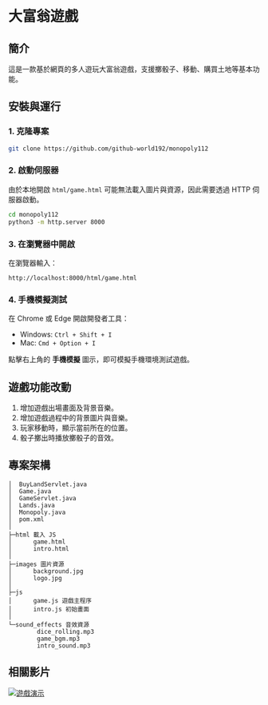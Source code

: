 # 大富翁遊戲

## 簡介

這是一款基於網頁的多人遊玩大富翁遊戲，支援擲骰子、移動、購買土地等基本功能。

## 安裝與運行

### 1. 克隆專案
```sh
git clone https://github.com/github-world192/monopoly112
```

### 2. 啟動伺服器
由於本地開啟 `html/game.html` 可能無法載入圖片與資源，因此需要透過 HTTP 伺服器啟動。

```sh
cd monopoly112
python3 -m http.server 8000
```

### 3. 在瀏覽器中開啟
在瀏覽器輸入：
```
http://localhost:8000/html/game.html
```

### 4. 手機模擬測試
在 Chrome 或 Edge 開啟開發者工具：
- Windows: `Ctrl + Shift + I`
- Mac: `Cmd + Option + I`

點擊右上角的 **手機模擬** 圖示，即可模擬手機環境測試遊戲。

## 遊戲功能改動
1. 增加遊戲出場畫面及背景音樂。
2. 增加遊戲過程中的背景圖片與音樂。
3. 玩家移動時，顯示當前所在的位置。
4. 骰子擲出時播放擲骰子的音效。

## 專案架構
```
│  BuyLandServlet.java
│  Game.java
│  GameServlet.java
│  Lands.java
│  Monopoly.java
│  pom.xml
│
├─html 載入 JS
│      game.html
│      intro.html
│
├─images 圖片資源
│      background.jpg
│      logo.jpg
│
├─js
│      game.js 遊戲主程序
│      intro.js 初始畫面
│
└─sound_effects 音效資源
        dice_rolling.mp3
        game_bgm.mp3
        intro_sound.mp3
```

## 相關影片
[![遊戲演示](https://img.youtube.com/vi/weRO096sJI4/0.jpg)](https://www.youtube.com/watch?v=weRO096sJI4)
